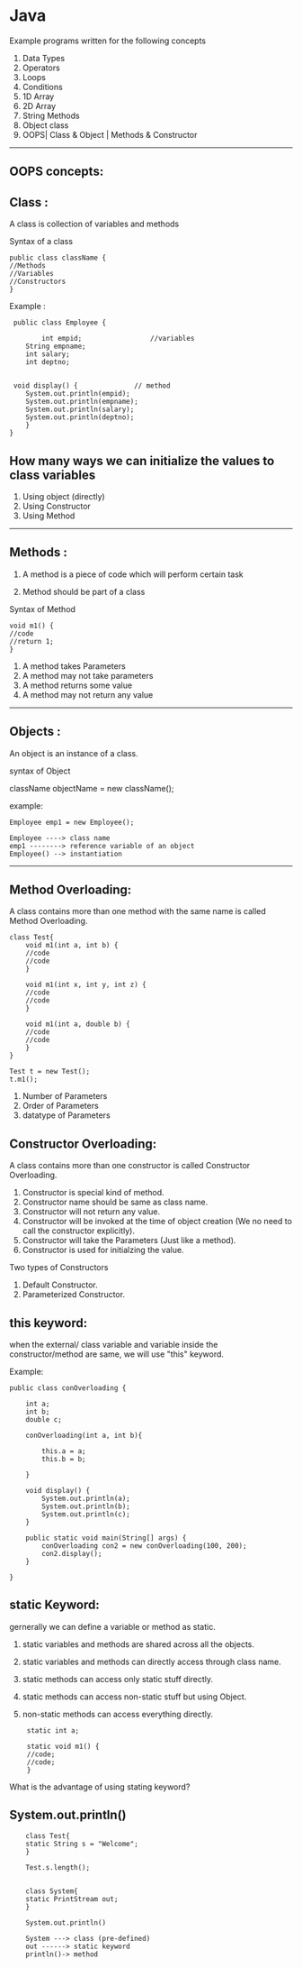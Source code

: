 # Java
Example programs written for the following concepts

1. Data Types
2. Operators
3. Loops
4. Conditions
5. 1D Array
6. 2D Array
7. String Methods 
8. Object class
9. OOPS| Class & Object | Methods & Constructor














-------------------------------------------------------------------------------------------------------------------------------------------------------------------

OOPS concepts:
---------------

 

Class : 
-------

A class is collection of variables and methods

Syntax of a class


	public class className {
	//Methods 
	//Variables
	//Constructors
	}

Example :

     public class Employee {
  
         	int empid;                 //variables
	 	String empname;
	 	int salary;
	 	int deptno;
	
	
     void display() {              // method
		System.out.println(empid);
		System.out.println(empname);
		System.out.println(salary);
		System.out.println(deptno);
		}
	}

How many ways we can initialize the values to class variables
-------------------------------------------------------------
1) Using object (directly)
2) Using Constructor
3) Using Method

-------------------------------------------------------------------------------------------------------------------------------------------------------------------

Methods :
----------

1. A method is a piece of code which will perform certain task

2. Method should be part of a class

Syntax of Method

	void m1() {
	//code
	//return 1;
	}

1) A method takes Parameters 
2) A method may not take parameters 
3) A method returns some value
4) A method may not return any value




-------------------------------------------------------------------------------------------------------------------------------------------------------------------



Objects : 
---------

An object is an instance of a class.

syntax of Object


className objectName = new className();

example:

	Employee emp1 = new Employee();

	Employee ----> class name
	emp1 --------> reference variable of an object 
	Employee() --> instantiation
	
-------------------------------------------------------------------------------------------------------------------------------------------------------------------

Method Overloading:
-------------------

A class contains more than one method with the same name is called Method Overloading.

	class Test{
		void m1(int a, int b) {
		//code
		//code
		}
		
		void m1(int x, int y, int z) {
		//code
		//code
		}
		
		void m1(int a, double b) {
		//code
		//code
		}
	}
	
	Test t = new Test();
	t.m1();

1. Number of Parameters
2. Order of Parameters
3. datatype of Parameters


Constructor Overloading:
------------------------

A class contains more than one constructor is called Constructor Overloading.

1. Constructor is special kind of method.
2. Constructor name should be same as class name.
3. Constructor will not return any value.
4. Constructor will be invoked at the time of object creation (We no need to call the constructor explicitly).
5. Constructor will take the Parameters (Just like a method).
6. Constructor is used for initialzing the value.

Two types of Constructors
1. Default Constructor.
2. Parameterized Constructor.

this keyword:
------------

when the external/ class variable and variable inside the constructor/method are same, we will use "this" keyword.

Example:

	public class conOverloading {
	
		int a;
		int b;
		double c;
	
		conOverloading(int a, int b){
		
			this.a = a;
			this.b = b;
		
		}
		
		void display() {
			System.out.println(a);
			System.out.println(b);
			System.out.println(c);
		}
		
		public static void main(String[] args) {
			conOverloading con2 = new conOverloading(100, 200);
			con2.display();
		}

	}


static Keyword:
---------------
gernerally we can define a variable or method as static.
1. static variables and methods are shared across all the objects.
2. static variables and methods can directly access through class name.
3. static methods can access only static stuff directly.
4. static methods can access non-static stuff but using Object.
5. non-static methods can access everything directly.

		static int a;

		static void m1() {
		//code;
		//code;
		}
	
What is the advantage of using stating keyword?


System.out.println()
---------------------

		class Test{
		static String s = "Welcome";
		}
		
		Test.s.length();
		
		
		class System{
		static PrintStream out;
		}
		
		System.out.println()
		
		System ---> class (pre-defined)
		out ------> static keyword
		println()-> method


